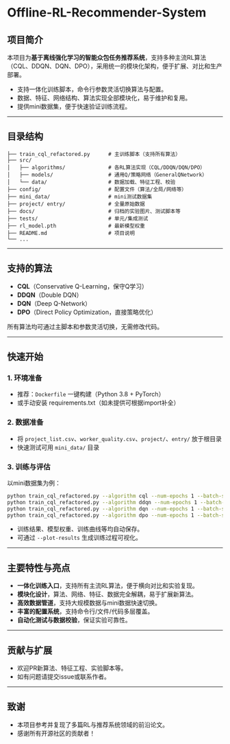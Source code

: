# Offline-RL-Recommender-System

## 项目简介

本项目为**基于离线强化学习的智能众包任务推荐系统**，支持多种主流RL算法（CQL、DDQN、DQN、DPO），采用统一的模块化架构，便于扩展、对比和生产部署。

- 支持一体化训练脚本，命令行参数灵活切换算法与配置。
- 数据、特征、网络结构、算法实现全部模块化，易于维护和复用。
- 提供mini数据集，便于快速验证训练流程。

---

## 目录结构

```
├── train_cql_refactored.py      # 主训练脚本（支持所有算法）
├── src/
│   ├── algorithms/              # 各RL算法实现（CQL/DDQN/DQN/DPO）
│   ├── models/                  # 通用Q/策略网络（GeneralQNetwork）
│   └── data/                    # 数据加载、特征工程、校验
├── config/                      # 配置文件（算法/全局/网络等）
├── mini_data/                   # mini测试数据集
├── project/ entry/              # 全量原始数据
├── docs/                        # 归档的实验图片、测试脚本等
├── tests/                       # 单元/集成测试
├── rl_model.pth                 # 最新模型权重
├── README.md                    # 项目说明
└── ...
```

---

## 支持的算法

- **CQL**（Conservative Q-Learning，保守Q学习）
- **DDQN**（Double DQN）
- **DQN**（Deep Q-Network）
- **DPO**（Direct Policy Optimization，直接策略优化）

所有算法均可通过主脚本和参数灵活切换，无需修改代码。

---

## 快速开始

### 1. 环境准备
- 推荐：`Dockerfile` 一键构建（Python 3.8 + PyTorch）
- 或手动安装 requirements.txt（如未提供可根据import补全）

### 2. 数据准备
- 将 `project_list.csv`、`worker_quality.csv`、`project/`、`entry/` 放于根目录
- 快速测试可用 `mini_data/` 目录

### 3. 训练与评估

以mini数据集为例：

```bash
python train_cql_refactored.py --algorithm cql --num-epochs 1 --batch-size 4 --config-file mini_data_config.json
python train_cql_refactored.py --algorithm ddqn --num-epochs 1 --batch-size 4 --config-file mini_data_config.json
python train_cql_refactored.py --algorithm dqn --num-epochs 1 --batch-size 4 --config-file mini_data_config.json
python train_cql_refactored.py --algorithm dpo --num-epochs 1 --batch-size 4 --config-file mini_data_config.json
```

- 训练结果、模型权重、训练曲线等均自动保存。
- 可通过 `--plot-results` 生成训练过程可视化。

---

## 主要特性与亮点
- **一体化训练入口**，支持所有主流RL算法，便于横向对比和实验复现。
- **模块化设计**，算法、网络、特征、数据完全解耦，易于扩展新算法。
- **高效数据管道**，支持大规模数据与mini数据快速切换。
- **丰富的配置系统**，支持命令行/文件/代码多层覆盖。
- **自动化测试与数据校验**，保证实验可靠性。

---

## 贡献与扩展
- 欢迎PR新算法、特征工程、实验脚本等。
- 如有问题请提交issue或联系作者。

---

## 致谢
- 本项目参考并复现了多篇RL与推荐系统领域的前沿论文。
- 感谢所有开源社区的贡献者！
